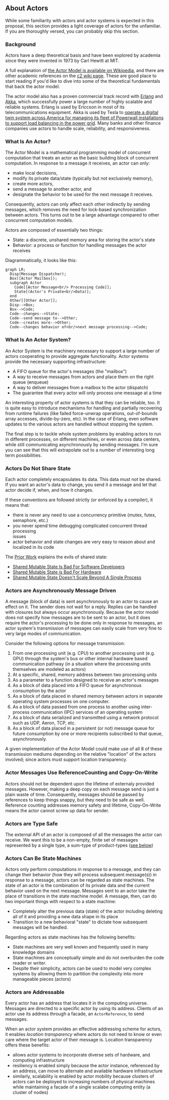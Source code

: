 ## About Actors
While some familiarity with actors and actor systems is expected in this 
proposal, this section provides a light coverage of actors for the unfamiliar. 
If you are thoroughly versed, you can probably skip this section. 

### Background
Actors have a deep theoretical basis and have been explored by academia since
they were invented in 1973 by Carl Hewitt at MIT.

A full explanation of [the Actor Model is available on Wikipedia](https://en.wikipedia.org/wiki/Actor_model), and there
are other academic references on the [c2 wiki page](http://wiki.c2.com/?ActorsModel). These are good place to 
start reading if you'd like to dive into some of the theoretical
fundamentals that back the actor model.

The actor model also has a proven commercial track record with  [Erlang](https://www.erlang.org) and
[Akka](http://akka.io), which successfully power a large number of highly scalable and reliable
systems. Erlang is used by Ericcson in most of its telecommunications equipment. 
Akka is used by Tesla to [operate a digital twin
system across America for managing its fleet of
Powerwall installations to support load balancing in the power grid](https://blog.isa.org/teslas-virtual-power-plant-re-envisioning-the-electric-grid). Many
banks and other finance companies use actors to handle scale, reliability, and
responsiveness. 

### What Is An Actor?

The Actor Model is a mathematical programming model of concurrent computation that 
treats an actor as the basic building block of concurrent computation. In response
to a message it receives, an actor can only: 
* make local decisions, 
* modify its private data/state (typically but not exclusively memory), 
* create more actors, 
* send a message to another actor, and 
* designate the behavior to be used for the next message it receives. 

Consequently, actors can only affect each other indirectly by sending messages, 
which removes the need for lock-based synchronization between actors. This turns
out to be a large advantage compared to other concurrent computation models.  

Actors are composed of essentially two things:
* State: a discrete, unshared memory area for storing the actor's state
* Behavior: a process or function for handling messages the actor receives

Diagrammatically, it looks like this:

```mermaid
graph LR;
  Disp(Message Dispatcher);
  Box([Actor Mailbox]);
  subgraph Actor
    Code[[Actor Message<br/> Processing Code]];
    State[(Actor's Private<br/>Data)];
  end
  Other[[Other Actor]];
  Disp-->Box;
  Box-->Code;
  Code--changes-->State;
  Code--send message to-->Other;
  Code--creates more-->Other;
  Code--changes behavior of<br/>next message processing-->Code;
```

### What Is An Actor System?
An Actor System is the machinery necessary to support a large number of actors 
cooperating to provide aggregate functionality. Actor systems provide the
necessary supporting infrastructure:
* A FIFO queue for the actor's messages (the "mailbox")
* A way to receive messages from actors and place them on the right queue (enqueue)
* A way to deliver messages from a mailbox to the actor (dispatch)
* The guarantee that every actor will only process one message at a time

An interesting property of actor systems is that they can be reliable, too.
It is quite easy to introduce mechanisms for handling and partially
recovering from runtime failures (like failed force-unwrap operations,
out-of-bounds array accesses, divide-by-zero, etc). In the case of Erlang, 
even software updates to the various actors are handled without stopping
the system. 

The final step is to tackle whole system problems by enabling actors
to run in different processes, on different machines, or even across
data centers, while still communicating asynchronously by sending messages.
I'm sure you can see that this will extrapolate out to a number of
interesting long term possibilities.

### Actors Do Not Share State
Each actor completely encapsulates its data. This data must not be shared.  
If you want an actor's data to change, you send it a message and let that
actor decide if, when, and how it changes.

If these conventions are followed strictly (or enforced by a compiler), it
means that:
* there is never any need to use a concurrency primitive (mutex, futex,
  semaphore, etc.)
* you never spend time debugging complicated concurrent thread processing       
  issues
* actor behavior and state changes are very easy to reason about and localized
  in its code

The [Prior Work](https://gist.github.com/lattner/31ed37682ef1576b16bca1432ea9f782) explains the evils of shared state:
* [Shared Mutable State Is Bad For Software Developers](https://gist.github.com/lattner/31ed37682ef1576b16bca1432ea9f782#shared-mutable-state-is-bad-for-software-developers)
* [Shared Mutable State is Bad For Hardware](https://gist.github.com/lattner/31ed37682ef1576b16bca1432ea9f782#shared-mutable-state-is-bad-for-hardware)
* [Shared Mutable State Doesn't Scale Beyond A Single Process](https://gist.github.com/lattner/31ed37682ef1576b16bca1432ea9f782#shared-mutable-state-doesnt-scale-beyond-a-single-process)

### Actors are Asynchronously Message Driven
A message (block of data) is sent asynchronously to an actor to cause an
effect on it. The sender does not wait for a reply.  Replies can be handled
with closures but always occur asynchronously.   Because the actor model
does not specify how messages are to be sent to an actor, but it does
require the actor's processing to be done only in response to messages,
an actor system's transmission of messages can easily scale from very fine
to very large modes of communication.

Consider the following options for message transmission:
1. From one processing unit (e.g. CPU) to another processing unit
  (e.g. GPU) through the system's bus or other internal hardware
  based communication pathway (in a situation where the processing
  units themselves are modeled as actors)
1. At a specific, shared, memory address between two processing units
1. As a parameter to a function designed to receive an actor's messages
1. As a block of data placed into a FIFO queue for asynchronous
  consumption by the actor
1. As a block of data placed in shared memory between actors in separate
  operating system processes on one computer.
1. As a block of data passed from one process to another using inter-process
  communication (IPC) services of an operating system
1. As a block of data serialized and transmitted using a network protocol
  such as UDP, Aeron, TCP, etc.
1. As a block of data placed in a persistent (or not) message queue for
  future consumption by one or more recipients subscribed to that queue,
  asynchronously.

A given implementation of the Actor Model could make use of all 8 of
these transmission mediums depending on the relative "location" of
the actors involved; since actors must support location transparency.

### Actor Messages Use ReferenceCounting and Copy-On-Write
Actors should not be dependent upon the lifetime of externaly provided
messages. However, making a deep copy on each message send is just a
plain waste of time. Consequently, messages should be passed by references
to keep things snappy, but they need to be safe as well. Reference counting
addresses memory safety and lifetime, Copy-On-Write means the actor
cannot screw up data for sender.

### Actors are Type Safe
The external API of an actor is composed of all the messages the actor can
receive. We want this to be a non-empty, finite set of messages represented
by a single type, a sum-type of product-types
([see below](mojo-features-needed.md#sum-type-of-product-types))

### Actors Can Be State Machines
Actors only perform computations in response to a message, and they can change
their behavior (how they will process subsequent message(s)) in response to a
message, actors can be regarded as state machines.  The state of an actor is
the combination of its private data and the current behavior used on the next
message.  Messages sent to an actor take the place of transitions in the state
machine model.  A message, then, can do two important things with respect to
a state machine:
* Completely alter the previous data (state) of the actor including deleting
  all of it and providing a new data shape in its place
* Transition to a new behavioral "state" to dictate how subsequent messages
  will be handled.

Regarding actors as state machines has the following benefits:
* State machines are very well known and frequently used in many knowledge
  domains
* State machines are conceptually simple and do not overburden the code reader
  or writer.
* Despite their simplicity, actors can be used to model very complex
  systems by allowing them to partition the complexity into more
  manageable pieces (actors)

### Actors are Addressable
Every actor has an address that locates it in the computing universe.
Messages are directed to a specific actor by using its address. Clients
of an actor use its address through a facade, an `ActorReference`, to send
messages.

When an actor system provides an effective addressing scheme for actors,
it enables _location transparency_ where actors do not need to know or even
care where the target actor of their message is.  Location transparency offers
these benefits:
* allows actor systems to incorporate diverse sets of hardware, and computing
  infrastructure
* resiliency is enabled simply because the actor instance, referenced by an
  address, can move to alternate and available hardware infrastructure
* similarly, scalability is enabled by actor mobility because clusters of
  actors can be deployed to increasing numbers of physical machines while
  maintaining a facade of a single scalabe computing entity (a cluster of
  nodes)

